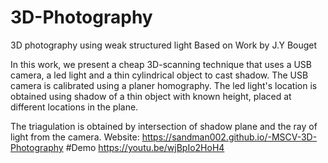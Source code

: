 # 3D-Photography
3D photography using weak structured light
Based on Work by J.Y Bouget

In this work, we present a cheap 3D-scanning technique that uses a USB camera, a led light and a thin cylindrical object to cast shadow.
The USB camera is calibrated using a planer homography. The led light's location is obtained using shadow of a thin object with known height, placed at different locations in the plane.

The triagulation is obtained by intersection of shadow plane and the ray of light from the camera.
Website:
https://sandman002.github.io/-MSCV-3D-Photography
#Demo 
https://youtu.be/wjBpIo2HoH4

